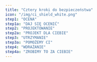 ```yaml
---
title: "Cztery kroki do bezpieczeństwa"
icon: "/img/ci_shield_white.png"
step1: "OCENA"
step1a: "DAJ SIĘ OCENIĆ"
step2: "PROJEKTOWANIE"
step2a: "PROJEKT DLA CIEBIE"
step3: "UTRZYMANIE"
step3a: "POMOŻEMY CI"
step4: "WDRAŻANIE"
step4a: "ZROBIMY TO ZA CIEBIE"
---
```


